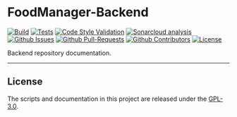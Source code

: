 # FoodManager-Backend

[![Build](https://github.com/ThreeGuysOrg/FoodManager-Backend/actions/workflows/dotnet.yaml/badge.svg)](https://github.com/ThreeGuysOrg/FoodManager-Backend/actions/workflows/dotnet.yaml)
[![Tests](https://github.com/ThreeGuysOrg/FoodManager-Backend/actions/workflows/dotnet-test.yaml/badge.svg)](https://github.com/ThreeGuysOrg/FoodManager-Backend/actions/workflows/dotnet-test.yaml)
[![Code Style Validation](https://github.com/ThreeGuysOrg/FoodManager-Backend/actions/workflows/linter.yaml/badge.svg)](https://github.com/ThreeGuysOrg/FoodManager-Backend/actions/workflows/linter.yaml)
[![Sonarcloud analysis](https://github.com/ThreeGuysOrg/FoodManager-Backend/actions/workflows/sonar.yaml/badge.svg)](https://github.com/ThreeGuysOrg/FoodManager-Backend/actions/workflows/sonar.yaml)
[![Github Issues](https://img.shields.io/github/issues/ThreeGuysOrg/FoodManager-Backend?color=yellow&label=Issues&logo=github)](https://github.com/ThreeGuysOrg/FoodManager-Backend/issues)
[![Github Pull-Requests](https://img.shields.io/github/issues-pr/ThreeGuysOrg/FoodManager-Backend?color=purple&label=Pull%20Requests&logo=github)](https://github.com/ThreeGuysOrg/FoodManager-Backend/pulls)
[![Github Contributors](https://img.shields.io/github/contributors/ThreeGuysOrg/FoodManager-Backend?color=pink&label=Contributors&logo=github)](https://github.com/orgs/ThreeGuysOrg/people)
[![License](https://img.shields.io/github/license/ThreeGuysOrg/FoodManager-Backend?color=blue&label=License&logo=github)](LICENSE)

Backend repository documentation.

---

## License

The scripts and documentation in this project are released under the [GPL-3.0](LICENSE).
